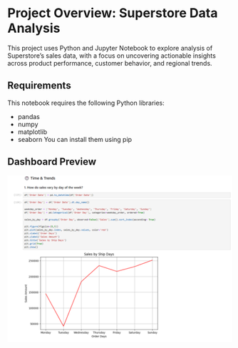 # Project Overview: Superstore Data Analysis

This project uses Python and Jupyter Notebook to explore analysis of Superstore’s sales data, with a focus on uncovering actionable insights across product performance, customer behavior, 
and regional trends. 

## Requirements
This notebook requires the following Python libraries:
- pandas
- numpy
- matplotlib
- seaborn
You can install them using pip
## Dashboard Preview

![Dashboard](./overview2.0.png)
